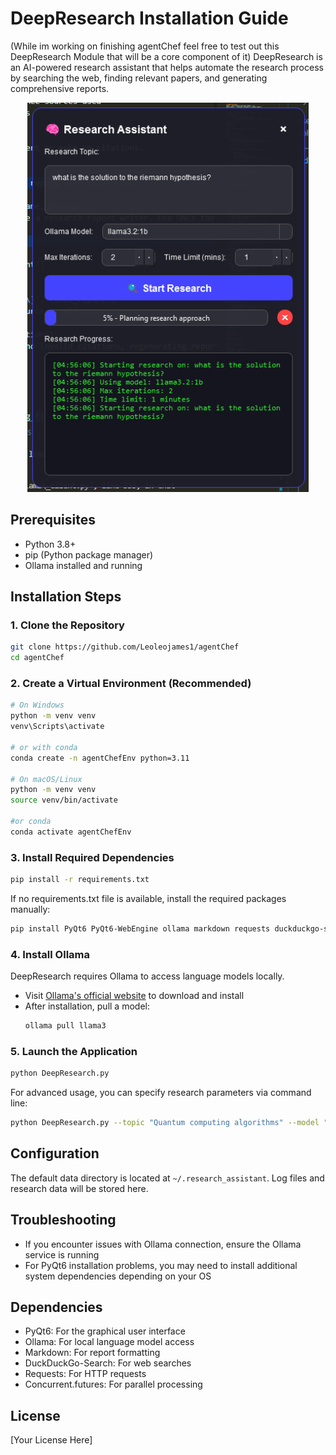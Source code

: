 # DeepResearch Installation Guide

(While im working on finishing agentChef feel free to test out this DeepResearch Module that will be a core component of it) DeepResearch is an AI-powered research assistant that helps automate the research process by searching the web, finding relevant papers, and generating comprehensive reports.

<p align="center">
  <img src="deepResearch.png" alt="OARC LOGO" width="450"/>
</p>

## Prerequisites

- Python 3.8+ 
- pip (Python package manager)
- Ollama installed and running

## Installation Steps

### 1. Clone the Repository

```bash
git clone https://github.com/Leoleojames1/agentChef
cd agentChef
```

### 2. Create a Virtual Environment (Recommended)

```bash
# On Windows
python -m venv venv
venv\Scripts\activate

# or with conda
conda create -n agentChefEnv python=3.11

# On macOS/Linux
python -m venv venv
source venv/bin/activate

#or conda
conda activate agentChefEnv
```

### 3. Install Required Dependencies

```bash
pip install -r requirements.txt
```

If no requirements.txt file is available, install the required packages manually:

```bash
pip install PyQt6 PyQt6-WebEngine ollama markdown requests duckduckgo-search
```

### 4. Install Ollama

DeepResearch requires Ollama to access language models locally.

- Visit [Ollama's official website](https://ollama.ai/) to download and install
- After installation, pull a model:
  ```bash
  ollama pull llama3
  ```

### 5. Launch the Application

```bash
python DeepResearch.py
```

For advanced usage, you can specify research parameters via command line:

```bash
python DeepResearch.py --topic "Quantum computing algorithms" --model "llama3" --iterations 15 --time-limit 45
```

## Configuration

The default data directory is located at `~/.research_assistant`. Log files and research data will be stored here.

## Troubleshooting

- If you encounter issues with Ollama connection, ensure the Ollama service is running
- For PyQt6 installation problems, you may need to install additional system dependencies depending on your OS

## Dependencies

- PyQt6: For the graphical user interface
- Ollama: For local language model access
- Markdown: For report formatting
- DuckDuckGo-Search: For web searches
- Requests: For HTTP requests
- Concurrent.futures: For parallel processing

## License

[Your License Here]

